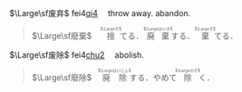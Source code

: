 <span lang=zh>

$\Large\sf废弃$ fei4[qi4]() 　throw away. abandon.   
>$\Large\sf廢棄$　 <span lang=ja><ruby>捨<rt>$\Largeす$</rt>てる．</ruby><ruby lang=ja>廃棄<rt>$\Largeはいき$</rt>する．</ruby><ruby lang=ja>棄<rt>$\Largeす$</rt>てる．</ruby>


$\Large\sf废除$ fei4[chu2]() 　abolish.
>$\Large\sf廢除$　<span lang=ja><ruby>廃除<rt>$\Largeはいじょ$</rt>する．</ruby>やめて<ruby lang=ja>除<rt>$\Largeのぞ$</rt>く．</ruby>  </span>  


